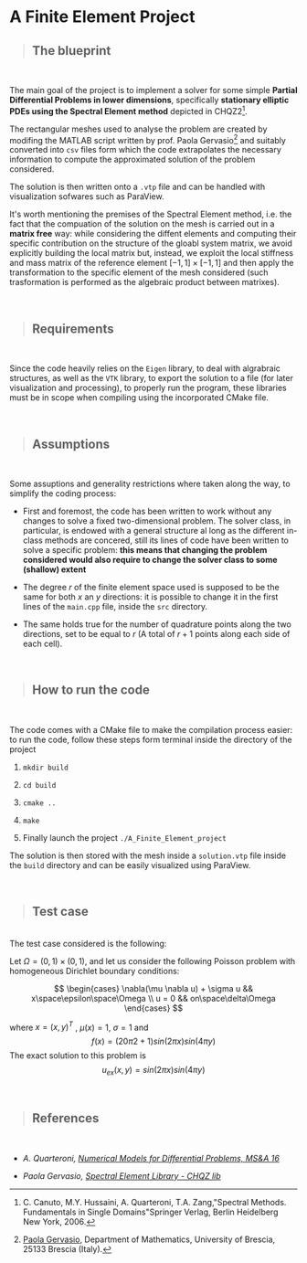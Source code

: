 # A Finite Element Project

>## The blueprint

<br/>

The main goal of the project is to implement a solver for some simple **Partial Differential Problems in lower dimensions**, specifically **stationary elliptic PDEs using the Spectral Element method** depicted in CHQZ2[^1]. 

[^1]: C. Canuto, M.Y. Hussaini, A. Quarteroni, T.A. Zang,"Spectral Methods. Fundamentals in Single Domains"Springer Verlag, Berlin Heidelberg New York, 2006.

The rectangular meshes used to analyse the problem are created by modifing the MATLAB script written by prof. Paola Gervasio[^2] and suitably converted into `csv` files form which the code extrapolates the necessary information to compute the approximated solution of the problem considered.

[^2]: [Paola Gervasio](gervasio@ing.unibs.it), Department of Mathematics, University of Brescia, 25133 Brescia (Italy). 

The solution is then written onto a `.vtp` file and can be handled with visualization sofwares such as ParaView.

It's worth mentioning the premises of the Spectral Element method, i.e. the fact that the compuation of the solution on the mesh is carried out in a **matrix free** way: while considering the diffent elements and computing their specific contribution on the structure of the gloabl system matrix, we avoid explicitly building the local matrix but, instead, we exploit the local stiffness and mass matrix of the reference element $[-1,1]\times[-1,1]$ and then apply the transformation to the specific element of the mesh considered (such trasformation is performed as the algebraic product between matrixes).

<br/>

>## Requirements
<br/>

Since the code heavily relies on the `Eigen` library, to deal with algrabraic structures, as  well as the `VTK` library, to export the solution to a file (for later visualization and processing), to properly run the program, these libraries must be in scope when compiling using the incorporated CMake file.

<br/>

>## Assumptions
<br/>

Some assuptions and generality restrictions  where taken along the way, to simplify the coding process:

- First and foremost, the code has been written to work without any changes to solve a fixed two-dimensional problem. The solver class, in particular, is endowed with a general structure al long as the different in-class methods are concered, still its lines of code have been written to solve a specific problem: **this means that changing the problem considered would also require to change the solver class to some (shallow) extent**

-  The degree $r$ of the finite element space used is supposed to be the same for both $x$ an $y$ directions: it is possible to change it in the first lines of the `main.cpp` file, inside the `src` directory.

- The same holds true for the number of quadrature points along the two directions, set to be equal to $r$ (A total of $r+1$ points along each side of each cell).

<br/>

>## How to run the code

<br/>

The code comes with a CMake file to make the compilation process easier: to run the code, follow these steps form terminal inside the directory of the project

1. `mkdir build`

2. `cd build`

3. `cmake ..`

4. `make`

5. Finally launch the project `./A_Finite_Element_project`

The solution is then stored with the mesh inside a `solution.vtp` file inside the `build` directory and can be easily visualized using ParaView.

<br/>

>## Test case

<br/>
The test case considered is the following:

Let $\Omega = (0, 1) × (0, 1)$, and let us consider the following Poisson problem with homogeneous Dirichlet boundary conditions:

$$ 
\begin{cases}
    \nabla(\mu \nabla u) + \sigma u && x\space\epsilon\space\Omega \\ 
     u = 0 && on\space\delta\Omega
\end{cases}
$$

where $x = (x, y)^T$ , $\mu(x) = 1$, $\sigma = 1$ and
$$f(x)=(20π2 +1)sin(2πx)sin(4πy)$$
The exact solution to this problem is
$$u_{ex}(x, y) = sin(2\pi x) sin(4\pi y)$$

<br/>

>## References
<br/>

* _A. Quarteroni, [Numerical Models for Differential Problems, MS&A 16](https://doi.org/10.1007/978-3-319-49316-9)_

* _Paola Gervasio, [Spectral Element Library - CHQZ lib](https://paola-gervasio.unibs.it/software/)_


